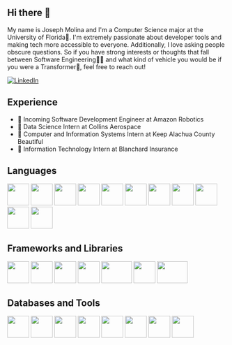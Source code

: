 ## Hi there 👋

My name is Joseph Molina and I'm a Computer Science major at the University of Florida🐊. I'm extremely passionate about developer tools and making tech more accessible to everyone. 
Additionally, I love asking people obscure questions. So if you have strong interests or thoughts that fall between Software Engineering👨‍💻 and what kind of vehicle you would be if you were a Transformer🚙, feel free to reach out!

[![LinkedIn](https://img.shields.io/badge/-LinkedIn-blue?style=for-the-badge&logo=LinkedIn&logoColor=white)](https://www.linkedin.com/in/josephmolina256)

## Experience
- 🤖 Incoming Software Development Engineer at Amazon Robotics
- 🚀 Data Science Intern at Collins Aerospace
- 🌳 Computer and Information Systems Intern at Keep Alachua County Beautiful
- 🏡 Information Technology Intern at Blanchard Insurance
## Languages
<div flex=row justify-content=center>
  <img src="https://cdn.jsdelivr.net/gh/devicons/devicon@latest/icons/python/python-original.svg" height=50 width=50 />
  <img src="https://cdn.jsdelivr.net/gh/devicons/devicon@latest/icons/cplusplus/cplusplus-original.svg" height=50 width=50 />
  <img src="https://cdn.jsdelivr.net/gh/devicons/devicon@latest/icons/javascript/javascript-original.svg" height=50 width=50 />
  <img src="https://cdn.jsdelivr.net/gh/devicons/devicon@latest/icons/typescript/typescript-original.svg" height=50 width=50 />
  <img src="https://cdn.jsdelivr.net/gh/devicons/devicon@latest/icons/csharp/csharp-original.svg" height=50 width=50 />
  <img src="https://cdn.jsdelivr.net/gh/devicons/devicon@latest/icons/java/java-original.svg" height=50 width=50 />
  <img src="https://cdn.jsdelivr.net/gh/devicons/devicon@latest/icons/r/r-original.svg" height=50 width=50 />
  <img src="https://cdn.jsdelivr.net/gh/devicons/devicon@latest/icons/matlab/matlab-original.svg" height=50 width=50 />
  <img src="https://cdn.jsdelivr.net/gh/devicons/devicon@latest/icons/html5/html5-original.svg" height=50 width=50 />
  <img src="https://cdn.jsdelivr.net/gh/devicons/devicon@latest/icons/css3/css3-original.svg" height=50 width=50 />
  <img src="https://cdn.jsdelivr.net/gh/devicons/devicon@latest/icons/latex/latex-original.svg" height=50 width=50 />
</div>

## Frameworks and Libraries
<div flex=row justify-content=center>
  <img src="https://cdn.jsdelivr.net/gh/devicons/devicon@latest/icons/pandas/pandas-original.svg" height=50 width=50 />
  <img src="https://cdn.jsdelivr.net/gh/devicons/devicon@latest/icons/numpy/numpy-original.svg"  height=50 width=50 />
  <img src="https://cdn.jsdelivr.net/gh/devicons/devicon@latest/icons/matplotlib/matplotlib-original.svg" height=50 width=50 />
  <img src="https://cdn.jsdelivr.net/gh/devicons/devicon@latest/icons/react/react-original.svg"  height=50 width=50 />
  <img src="https://cdn.jsdelivr.net/gh/devicons/devicon@latest/icons/nodejs/nodejs-original.svg" height=50 width=70 />
  <img src="https://cdn.jsdelivr.net/gh/devicons/devicon@latest/icons/rabbitmq/rabbitmq-original.svg"  height=50 width=50 />
  <img src="https://cdn.jsdelivr.net/gh/devicons/devicon@latest/icons/express/express-original-wordmark.svg"  height=50 width=70 />

</div>

## Databases and Tools

<div flex=row justify-content=center>
  <img src="https://cdn.jsdelivr.net/gh/devicons/devicon@latest/icons/mongodb/mongodb-original.svg" height=50 width=50 />
  <img src="https://cdn.jsdelivr.net/gh/devicons/devicon@latest/icons/mysql/mysql-original-wordmark.svg"  height=50 width=50 />
  <img src="https://cdn.jsdelivr.net/gh/devicons/devicon@latest/icons/sqlite/sqlite-original.svg" height=50 width=50 />
  <img src="https://cdn.jsdelivr.net/gh/devicons/devicon@latest/icons/docker/docker-original.svg" height=50 width=50 />
  <img src="https://cdn.jsdelivr.net/gh/devicons/devicon@latest/icons/git/git-original.svg"  height=50 width=50 />
  <img src="https://cdn.jsdelivr.net/gh/devicons/devicon@latest/icons/bash/bash-original.svg"  height=50 width=50 />
  <img src="https://cdn.jsdelivr.net/gh/devicons/devicon@latest/icons/jira/jira-original-wordmark.svg"  height=50 width=50 />  
  <img media="(prefers-color-scheme: light)" src="https://cdn.jsdelivr.net/gh/devicons/devicon@latest/icons/github/github-original.svg"  height=50 width=50 />
</div>
